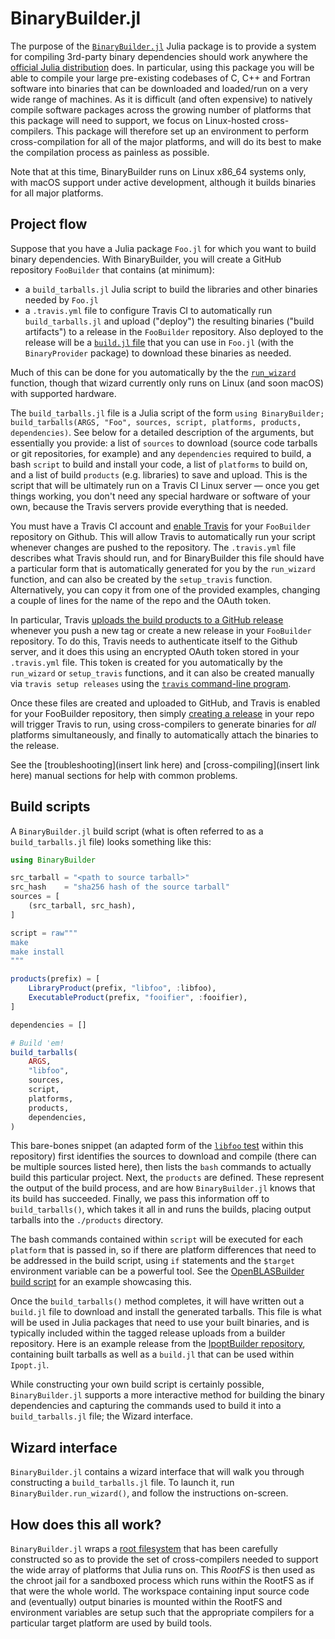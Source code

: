 # BinaryBuilder.jl

The purpose of the [`BinaryBuilder.jl`](https://github.com/JuliaPackaging/BinaryBuilder.jl) Julia package is to provide a system for compiling 3rd-party binary dependencies should work anywhere the [official Julia distribution](https://julialang.org/downloads) does.  In particular, using this package you will be able to compile your large pre-existing codebases of C, C++ and Fortran software into binaries that can be downloaded and loaded/run on a very wide range of machines.  As it is difficult (and often expensive) to natively compile software packages across the growing number of platforms that this package will need to support, we focus on Linux-hosted cross-compilers.  This package will therefore set up an environment to perform cross-compilation for all of the major platforms, and will do its best to make the compilation process as painless as possible.

Note that at this time, BinaryBuilder runs on Linux x86_64 systems only, with macOS support under active development, although it builds binaries for all major platforms.

## Project flow

Suppose that you have a Julia package `Foo.jl` for which you want to build binary dependencies.  With BinaryBuilder, you will create a GitHub repository `FooBuilder` that contains (at minimum):

* a `build_tarballs.jl` Julia script to build the libraries and other binaries needed by `Foo.jl`
* a `.travis.yml` file to configure Travis CI to automatically run `build_tarballs.jl` and upload ("deploy") the resulting binaries ("build artifacts") to a release in the `FooBuilder` repository.  Also deployed to the release will be a [`build.jl` file](https://github.com/JuliaPackaging/BinaryProvider.jl/blob/master/test/LibFoo.jl/deps/build.jl) that you can use in `Foo.jl` (with the `BinaryProvider` package) to download these binaries as needed.

Much of this can be done for you automatically by the the [`run_wizard`](@ref) function, though that wizard currently only runs on Linux (and soon macOS) with supported hardware.

The `build_tarballs.jl` file is a Julia script of the form `using BinaryBuilder; build_tarballs(ARGS, "Foo", sources, script, platforms, products, dependencies)`.  See below for a detailed description of the arguments, but essentially you provide: a list of `sources` to download (source code tarballs or git repositories, for example) and any `dependencies` required to build, a bash `script` to build and install your code, a list of `platforms` to build on, and a list of build `products` (e.g. libraries) to save and upload.  This is the script that will be ultimately run on a Travis CI Linux server — once you get things working, you don't need any special hardware or software of your own, because the Travis servers provide everything that is needed.

You must have a Travis CI account and [enable Travis](https://docs.travis-ci.com/user/getting-started/) for your `FooBuilder` repository on Github.   This will allow Travis to automatically run your script whenever changes are pushed to the repository.  The `.travis.yml` file describes what Travis should run, and for BinaryBuilder this file should have a particular form that is automatically generated for you by the `run_wizard` function, and can also be created by the `setup_travis` function. Alternatively, you can copy it from one of the provided examples, changing a couple of lines for the name of the repo and the OAuth token.

In particular, Travis [uploads the build products to a GitHub release](https://docs.travis-ci.com/user/deployment/releases/) whenever you push a new tag or create a new release in your `FooBuilder` repository. To do this, Travis needs to authenticate itself to the Github server, and it does this using an encrypted OAuth token stored in your `.travis.yml` file.   This token is created for you automatically by the `run_wizard` or `setup_travis` functions, and it can also be created manually via `travis setup releases` using the [`travis` command-line program](https://github.com/travis-ci/travis.rb#installation).

Once these files are created and uploaded to GitHub, and Travis is enabled for your FooBuilder repository, then simply [creating a release](https://help.github.com/articles/creating-releases/) in your repo will trigger Travis to run, using cross-compilers to generate binaries for *all* platforms simultaneously, and finally to automatically attach the binaries to the release.

See the [troubleshooting](insert link here) and [cross-compiling](insert link here) manual sections for help with common problems.

## Build scripts

A `BinaryBuilder.jl` build script (what is often referred to as a `build_tarballs.jl` file) looks something like this:

```julia
using BinaryBuilder

src_tarball = "<path to source tarball>"
src_hash    = "sha256 hash of the source tarball"
sources = [
    (src_tarball, src_hash),
]

script = raw"""
make
make install
"""

products(prefix) = [
    LibraryProduct(prefix, "libfoo", :libfoo),
    ExecutableProduct(prefix, "fooifier", :fooifier),
]

dependencies = []

# Build 'em!
build_tarballs(
    ARGS,
    "libfoo",
    sources,
    script,
    platforms,
    products,
    dependencies,
)
```

This bare-bones snippet (an adapted form of the [`libfoo` test](../../test/build_libfoo_tarballs.jl) within this repository) first identifies the sources to download and compile (there can be multiple sources listed here), then lists the `bash` commands to actually build this particular project.  Next, the `products` are defined.  These represent the output of the build process, and are how `BinaryBuilder.jl` knows that its build has succeeded.  Finally, we pass this information off to `build_tarballs()`, which takes it all in and runs the builds, placing output tarballs into the `./products` directory.

The bash commands contained within `script` will be executed for each `platform` that is passed in, so if there are platform differences that need to be addressed in the build script, using `if` statements and the `$target` environment variable can be a powerful tool.  See the [OpenBLASBuilder build script](https://github.com/staticfloat/OpenBLASBuilder/blob/master/build_tarballs.jl) for an example showcasing this.

Once the `build_tarballs()` method completes, it will have written out a `build.jl` file to download and install the generated tarballs.  This file is what will be used in Julia packages that need to use your built binaries, and is typically included within the tagged release uploads from a builder repository.  Here is an example release from the [IpoptBuilder repository](https://github.com/staticfloat/IpoptBuilder/releases/tag/v3.12.8-9), containing built tarballs as well as a `build.jl` that can be used within `Ipopt.jl`.

While constructing your own build script is certainly possible, `BinaryBuilder.jl` supports a more interactive method for building the binary dependencies and capturing the commands used to build it into a `build_tarballs.jl` file; the Wizard interface.

## Wizard interface

`BinaryBuilder.jl` contains a wizard interface that will walk you through constructing a `build_tarballs.jl` file.  To launch it, run `BinaryBuilder.run_wizard()`, and follow the instructions on-screen.

## How does this all work?

`BinaryBuilder.jl` wraps a [root filesystem](rootfs.md) that has been carefully constructed so as to provide the set of cross-compilers needed to support the wide array of platforms that Julia runs on.  This _RootFS_ is then used as the chroot jail for a sandboxed process which runs within the RootFS as if that were the whole world.  The workspace containing input source code and (eventually) output binaries is mounted within the RootFS and environment variables are setup such that the appropriate compilers for a particular target platform are used by build tools.
